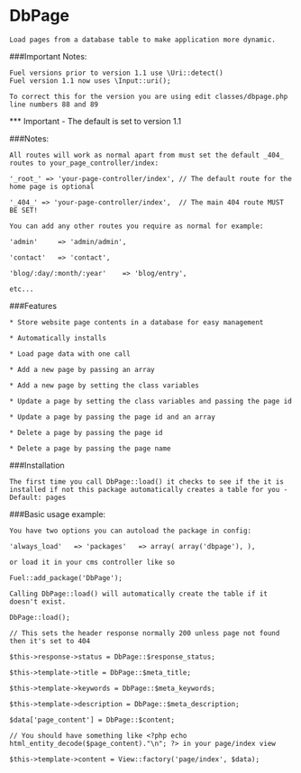 # DbPage

    Load pages from a database table to make application more dynamic.

###Important Notes:

    Fuel versions prior to version 1.1 use \Uri::detect()
    Fuel version 1.1 now uses \Input::uri();

    To correct this for the version you are using edit classes/dbpage.php line numbers 88 and 89

*** Important - The default is set to version 1.1

###Notes:

    All routes will work as normal apart from must set the default _404_ routes to your_page_controller/index:

    '_root_' => 'your-page-controller/index', // The default route for the home page is optional

    '_404_' => 'your-page-controller/index',  // The main 404 route MUST BE SET!

    You can add any other routes you require as normal for example:

    'admin'     => 'admin/admin',

    'contact'   => 'contact',

    'blog/:day/:month/:year'    => 'blog/entry',

    etc...


###Features

    * Store website page contents in a database for easy management

    * Automatically installs

    * Load page data with one call

    * Add a new page by passing an array

    * Add a new page by setting the class variables

    * Update a page by setting the class variables and passing the page id

    * Update a page by passing the page id and an array

    * Delete a page by passing the page id

    * Delete a page by passing the page name


###Installation

    The first time you call DbPage::load() it checks to see if the it is installed if not this package automatically creates a table for you - Default: pages


###Basic usage example:

    You have two options you can autoload the package in config:

    'always_load'	=> 'packages'	=> array( array('dbpage'), ),

    or load it in your cms controller like so

    Fuel::add_package('DbPage');

    Calling DbPage::load() will automatically create the table if it doesn't exist.

    DbPage::load();

    // This sets the header response normally 200 unless page not found then it's set to 404

    $this->response->status = DbPage::$response_status;

    $this->template->title = DbPage::$meta_title;

    $this->template->keywords = DbPage::$meta_keywords;

    $this->template->description = DbPage::$meta_description;

    $data['page_content'] = DbPage::$content;

    // You should have something like <?php echo html_entity_decode($page_content)."\n"; ?> in your page/index view

    $this->template->content = View::factory('page/index', $data);